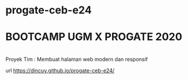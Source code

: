 # progate-ceb-e24
<h1>BOOTCAMP UGM X PROGATE 2020</h1><br>
Proyek Tim : Membuat halaman web modern dan responsif


url https://dincuy.github.io/progate-ceb-e24/
